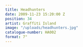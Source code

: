 ```yaml
---
title: Headhunters
date: 2009-11-23 15:20:00 Z
position: 34
artist: Graffiti Island
image: "/uploads/headhunters.jpg"
catalogue-number: HA002
format: 7"
---
```


